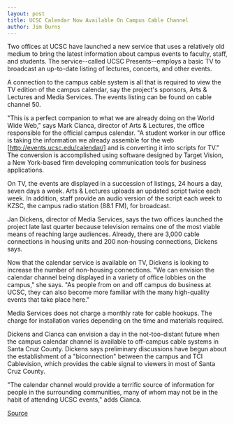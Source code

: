 ```yaml
---
layout: post
title: UCSC Calendar Now Available On Campus Cable Channel
author: Jim Burns
---
```


Two offices at UCSC have launched a new service that uses a relatively old medium to bring the latest information about campus events to faculty, staff, and students. The service--called UCSC Presents--employs a basic TV to broadcast an up-to-date listing of lectures, concerts, and other events.

A connection to the campus cable system is all that is required to view the TV edition of the campus calendar, say the project's sponsors, Arts & Lectures and Media Services. The events listing can be found on cable channel 50.

"This is a perfect companion to what we are already doing on the World Wide Web," says Mark Cianca, director of Arts & Lectures, the office responsible for the official campus calendar. "A student worker in our office is taking the information we already assemble for the web [<http://events.ucsc.edu/calendar/>] and is converting it into scripts for TV." The conversion is accomplished using software designed by Target Vision, a New York-based firm developing communication tools for business applications.

On TV, the events are displayed in a succession of listings, 24 hours a day, seven days a week. Arts & Lectures uploads an updated script twice each week. In addition, staff provide an audio version of the script each week to KZSC, the campus radio station (88.1 FM), for broadcast.

Jan Dickens, director of Media Services, says the two offices launched the project late last quarter because television remains one of the most viable means of reaching large audiences. Already, there are 3,000 cable connections in housing units and 200 non-housing connections, Dickens says.

Now that the calendar service is available on TV, Dickens is looking to increase the number of non-housing connections. "We can envision the calendar channel being displayed in a variety of office lobbies on the campus," she says. "As people from on and off campus do business at UCSC, they can also become more familiar with the many high-quality events that take place here."

Media Services does not charge a monthly rate for cable hookups. The charge for installation varies depending on the time and materials required.

Dickens and Cianca can envision a day in the not-too-distant future when the campus calendar channel is available to off-campus cable systems in Santa Cruz County. Dickens says preliminary discussions have begun about the establishment of a "biconnection" between the campus and TCI Cablevision, which provides the cable signal to viewers in most of Santa Cruz County.

"The calendar channel would provide a terrific source of information for people in the surrounding communities, many of whom may not be in the habit of attending UCSC events," adds Cianca.

[Source](http://www1.ucsc.edu/oncampus/currents/97-02-10/target.htm "Permalink to UCSC Presents:02-10-97")
